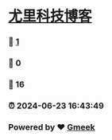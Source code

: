 # [尤里科技博客](https://yuliytech.top/)
### :page_facing_up: [1](https://telltear.github.io/telltearown.github.io/tag.html) 
### :speech_balloon: 0 
### :hibiscus: 16 
### :alarm_clock: 2024-06-23 16:43:49 
### Powered by :heart: [Gmeek](https://github.com/Meekdai/Gmeek)
